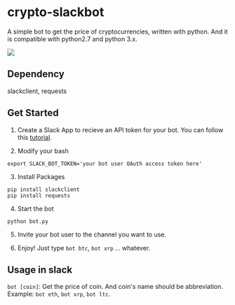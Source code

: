 # crypto-slackbot

A simple bot to get the price of cryptocurrencies, written with python. And it is compatible with python2.7 and python 3.x. 

<img src="https://i.imgur.com/9Re8rTR.png">

## Dependency

slackclient, requests

## Get Started

1. Create a Slack App to recieve an API token for your bot. You can follow this [tutorial](https://www.fullstackpython.com/blog/build-first-slack-bot-python.html).

2. Modify your bash
```
export SLACK_BOT_TOKEN='your bot user OAuth access token here'
```

3. Install Packages
```
pip install slackclient
pip install requests
```

4. Start the bot

```
python bot.py
```

5. Invite your bot user to the channel you want to use.

6. Enjoy! Just type `bot btc`, `bot xrp` ... whatever. 

## Usage in slack

`bot [coin]`: Get the price of coin. And coin's name should be abbreviation. Example: `bot eth`, `bot xrp`, `bot ltc`.


